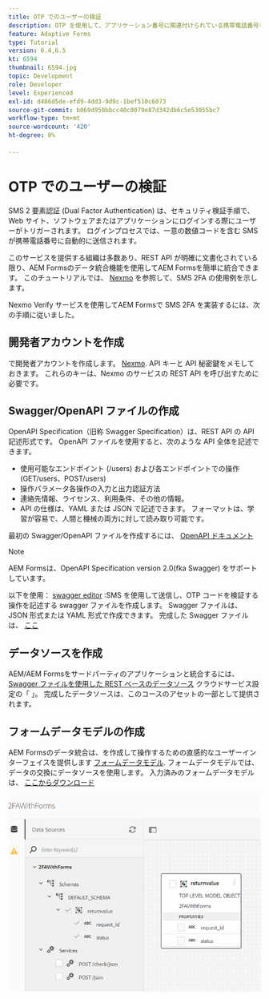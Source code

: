```yaml
---
title: OTP でのユーザーの検証
description: OTP を使用して、アプリケーション番号に関連付けられている携帯電話番号を確認します。
feature: Adaptive Forms
type: Tutorial
version: 6.4,6.5
kt: 6594
thumbnail: 6594.jpg
topic: Development
role: Developer
level: Experienced
exl-id: d486d5de-efd9-4dd3-9d9c-1bef510c6073
source-git-commit: b069d958bbcc40c0079e87d342db6c5e53055bc7
workflow-type: tm+mt
source-wordcount: '420'
ht-degree: 0%

---
```


# OTP でのユーザーの検証

SMS 2 要素認証 (Dual Factor Authentication) は、セキュリティ検証手順で、Web サイト、ソフトウェアまたはアプリケーションにログインする際にユーザーがトリガーされます。 ログインプロセスでは、一意の数値コードを含む SMS が携帯電話番号に自動的に送信されます。

このサービスを提供する組織は多数あり、REST API が明確に文書化されている限り、AEM Formsのデータ統合機能を使用してAEM Formsを簡単に統合できます。 このチュートリアルでは、 [Nexmo](https://developer.nexmo.com/verify/overview) を参照して、SMS 2FA の使用例を示します。

Nexmo Verify サービスを使用してAEM Formsで SMS 2FA を実装するには、次の手順に従いました。

## 開発者アカウントを作成

で開発者アカウントを作成します。 [Nexmo](https://dashboard.nexmo.com/sign-in). API キーと API 秘密鍵をメモしておきます。 これらのキーは、Nexmo のサービスの REST API を呼び出すために必要です。

## Swagger/OpenAPI ファイルの作成

OpenAPI Specification（旧称 Swagger Specification）は、REST API の API 記述形式です。 OpenAPI ファイルを使用すると、次のような API 全体を記述できます。

* 使用可能なエンドポイント (/users) および各エンドポイントでの操作 (GET/users、POST/users)
* 操作パラメータ各操作の入力と出力認証方法
* 連絡先情報、ライセンス、利用条件、その他の情報。
* API の仕様は、YAML または JSON で記述できます。 フォーマットは、学習が容易で、人間と機械の両方に対して読み取り可能です。

最初の Swagger/OpenAPI ファイルを作成するには、 [OpenAPI ドキュメント](https://swagger.io/docs/specification/2-0/basic-structure/)

>[!NOTE]
> AEM Formsは、OpenAPI Specification version 2.0(fka Swagger) をサポートしています。

以下を使用： [swagger editor](https://editor.swagger.io/) :SMS を使用して送信し、OTP コードを検証する操作を記述する swagger ファイルを作成します。 Swagger ファイルは、JSON 形式または YAML 形式で作成できます。 完成した Swagger ファイルは、 [ここ](assets/two-factore-authentication-swagger.zip)

## データソースを作成

AEM/AEM Formsをサードパーティのアプリケーションと統合するには、 [Swagger ファイルを使用した REST ベースのデータソース](https://experienceleague.adobe.com/docs/experience-manager-learn/forms/ic-web-channel-tutorial/parttwo.html) クラウドサービス設定の「 」。 完成したデータソースは、このコースのアセットの一部として提供されます。

## フォームデータモデルの作成

AEM Formsのデータ統合は、を作成して操作するための直感的なユーザーインターフェイスを提供します [フォームデータモデル](https://experienceleague.adobe.com/docs/experience-manager-65/forms/form-data-model/create-form-data-models.html). フォームデータモデルでは、データの交換にデータソースを使用します。
入力済みのフォームデータモデルは、 [ここからダウンロード](assets/sms-2fa-fdm.zip)

![fdm](assets/2FA-fdm.PNG)
